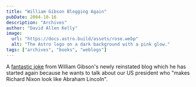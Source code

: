 ```yaml
---
title: "William Gibson Blogging Again"
pubDate: 2004-10-16
description: "Archives"
author: "David Allen Kelly"
image:
  url: "https://docs.astro.build/assets/rose.webp"
  alt: "The Astro logo on a dark background with a pink glow."
tags: ["archives", "books", "weblogs"]
---
```


A [fantastic joke](http://www.williamgibsonbooks.com/blog/2004_10_01_archive.asp#109781563354113574) from William Gibson's newly reinstated blog which he has started again because he wants to talk about our US president who "makes Richard Nixon look like Abraham Lincoln".

